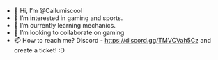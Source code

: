 - 👋 Hi, I’m @Callumiscool
- 👀 I’m interested in gaming and sports.
- 🌱 I’m currently learning mechanics.
- 💞️ I’m looking to collaborate on gaming 
- 📫 How to reach me? Discord - https://discord.gg/TMVCVah5Cz and create a ticket! :D

<!---
Callumiscool/Callumiscool is a ✨ special ✨ repository because its `README.md` (this file) appears on your GitHub profile.
You can click the Preview link to take a look at your changes.
--->
